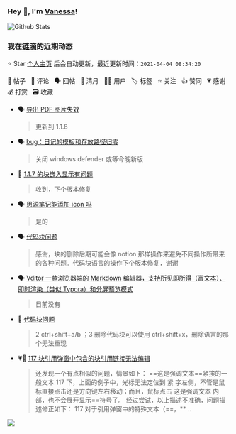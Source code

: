 ### Hey 👋, I'm [Vanessa](http://vanessa.b3log.org/)!

![Github Stats](https://github-readme-stats.vercel.app/api?username=Vanessa219&show_icons=true)

<!--events start -->

### 我在[链滴](https://ld246.com)的近期动态

⭐️ Star [个人主页](https://github.com/Vanessa219/Vanessa219) 后会自动更新，最近更新时间：`2021-04-04 08:34:20`

📝 帖子 &nbsp; 💬 评论 &nbsp; 🗣 回帖 &nbsp; 🌙 清月 &nbsp; 👨‍💻 用户 &nbsp; 🏷️ 标签 &nbsp; ⭐️ 关注 &nbsp; 👍 赞同 &nbsp; 💗 感谢 &nbsp; 💰 打赏 &nbsp; 🗃 收藏

* 🗣 [导出 PDF 图片失效](https://ld246.com/article/1617455674710/comment/1617457094924#comments)

  > 更新到 1.1.8
* 🗣 [bug：日记的模板和存放路径归零](https://ld246.com/article/1617114717848/comment/1617454251839#comments)

  > 关闭 windows defender 或等今晚新版
* 💬 [1.1.7 的块嵌入显示有问题](https://ld246.com/article/1617441905514/comment/1617450442967#comments)

  > 收到，下个版本修复
* 🗣 [思源笔记能添加 icon 吗](https://ld246.com/article/1617424524858/comment/1617441263614#comments)

  > 是的
* 🗣 [代码块问题](https://ld246.com/article/1617436037138/comment/1617438835126#comments)

  > 感谢，块的删除后期可能会像 notion 那样操作来避免不同操作所带来的各种问题。代码块语言的操作下个版本修复，谢谢
* 🗣 [Vditor 一款浏览器端的 Markdown 编辑器，支持所见即所得（富文本）、即时渲染（类似 Typora）和分屏预览模式](https://ld246.com/article/1549638745630/comment/1617436409365#comments)

  > 目前没有
* 💬 [代码块问题](https://ld246.com/article/1617436037138/comment/1617437725149#comments)

  > 2 ctrl+shift+a/b ；3 删除代码块可以使用 ctrl+shift+x，删除语言的那个无法重现
* 💗💬 [117 块引用弹窗中包含的块引用链接无法编辑](https://ld246.com/article/1617431770540/comment/1617435834169#comments)

  > 还发现一个有点相似的问题，情景如下： ==这是强调文本==紧挨的一般文本 117 下，上面的例子中，光标无法定位到 紧 字左侧，不管是鼠标直接点击还是方向键左右移动；而且，鼠标点击 这是强调文本 内部，也不会展开显示==符号了。 经过尝试，以上描述不准确，问题描述修正如下： 117 对于引用弹窗中的特殊文本（==，** ..


<!--events end -->

<a title="Hits" target="_blank" href="https://github.com/Vanessa219/Vanessa219"><img src="https://hits.b3log.org/Vanessa219/Vanessa219.svg"></a>
